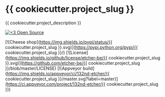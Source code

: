 {{ cookiecutter.project_slug }}
====

{{ cookiecutter.project_description }}

[![<3 Open Source](https://badges.frapsoft.com/os/v3/open-source-200x33.png?v=103)](https://github.com/ellerbrock/open-source-badges/)

[![Cheese shop](https://img.shields.io/pypi/status/{{ cookiecutter.project_slug }}.svg)](https://pypi.python.org/pypi/{{ cookiecutter.project_slug }}/)
[![License](https://img.shields.io/github/license/etcher-be/{{ cookiecutter.project_slug }}.svg)](https://github.com/etcher-be/{{ cookiecutter.project_slug }}/blob/master/LICENSE)
[![Appveyor build](https://img.shields.io/appveyor/ci/132nd-etcher/{{ cookiecutter.project_slug }}/master.svg?label=master)](https://ci.appveyor.com/project/132nd-etcher/{{ cookiecutter.project_slug }})
